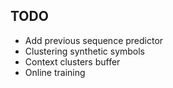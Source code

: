 ## TODO
- Add previous sequence predictor
- Clustering synthetic symbols
- Context clusters buffer
- Online training